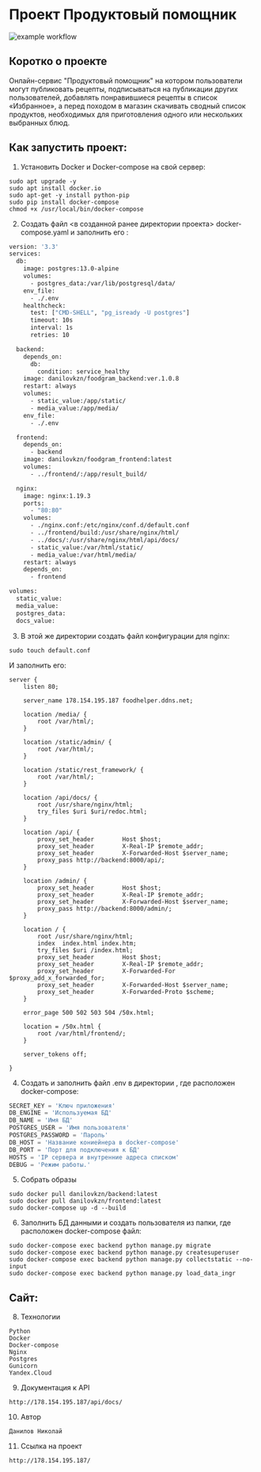 # Проект **Продуктовый помощник**

![example workflow](https://github.com/DanilovKZN/foodgram-project-react/actions/workflows/foodgram_workflow.yml/badge.svg)

## Коротко о проекте

Онлайн-сервис "Продуктовый помощник" на котором пользователи могут публиковать рецепты, подписываться на публикации других пользователей, добавлять понравившиеся рецепты в список «Избранное», а перед походом в магазин скачивать сводный список продуктов, необходимых для приготовления одного или нескольких выбранных блюд.


## Как запустить проект:

1. Установить Docker и Docker-compose на свой сервер:
```Shell
sudo apt upgrade -y
sudo apt install docker.io
sudo apt-get -y install python-pip
sudo pip install docker-compose
chmod +x /usr/local/bin/docker-compose
```

2. Создать файл <в созданной ранее директории проекта> docker-compose.yaml и заполнить его :
```Dockerfile
version: '3.3'
services:
  db:
    image: postgres:13.0-alpine
    volumes:
      - postgres_data:/var/lib/postgresql/data/
    env_file:
      - ./.env
    healthcheck:
      test: ["CMD-SHELL", "pg_isready -U postgres"]
      timeout: 10s
      interval: 1s
      retries: 10

  backend:
    depends_on:
      db:
        condition: service_healthy
    image: danilovkzn/foodgram_backend:ver.1.0.8
    restart: always
    volumes:
      - static_value:/app/static/
      - media_value:/app/media/
    env_file:
      - ./.env

  frontend:
    depends_on:
      - backend
    image: danilovkzn/foodgram_frontend:latest
    volumes:
      - ../frontend/:/app/result_build/

  nginx:
    image: nginx:1.19.3
    ports:
      - "80:80"
    volumes:
      - ./nginx.conf:/etc/nginx/conf.d/default.conf
      - ../frontend/build:/usr/share/nginx/html/
      - ../docs/:/usr/share/nginx/html/api/docs/
      - static_value:/var/html/static/
      - media_value:/var/html/media/
    restart: always  
    depends_on:
      - frontend

volumes: 
  static_value:
  media_value:
  postgres_data:
  docs_value:


```

3.  В этой же директории создать файл конфигурации для nginx:

```Shell
sudo touch default.conf
```
И заполнить его:
```Nginx
server {
    listen 80;

    server_name 178.154.195.187 foodhelper.ddns.net;

    location /media/ {
        root /var/html/;
    }

    location /static/admin/ {
        root /var/html/;
    }

    location /static/rest_framework/ {
        root /var/html/;
    }

    location /api/docs/ {
        root /usr/share/nginx/html;
        try_files $uri $uri/redoc.html;
    }

    location /api/ {
        proxy_set_header        Host $host;
        proxy_set_header        X-Real-IP $remote_addr;
        proxy_set_header        X-Forwarded-Host $server_name;
        proxy_pass http://backend:8000/api/;
    }

    location /admin/ {
        proxy_set_header        Host $host;
        proxy_set_header        X-Real-IP $remote_addr;
        proxy_set_header        X-Forwarded-Host $server_name;
        proxy_pass http://backend:8000/admin/;
    }

    location / {
        root /usr/share/nginx/html;
        index  index.html index.htm;
        try_files $uri /index.html;
        proxy_set_header        Host $host;
        proxy_set_header        X-Real-IP $remote_addr;
        proxy_set_header        X-Forwarded-For $proxy_add_x_forwarded_for;
        proxy_set_header        X-Forwarded-Host $server_name;
        proxy_set_header        X-Forwarded-Proto $scheme;
    }

    error_page 500 502 503 504 /50x.html;

    location = /50x.html {
        root /var/html/frontend/;
    }

    server_tokens off;

}

```

4.  Создать и заполнить файл .env в директории , где расположен docker-compose:
```Python
SECRET_KEY = 'Ключ приложения'
DB_ENGINE = 'Используемая БД'
DB_NAME = 'Имя БД'
POSTGRES_USER = 'Имя пользователя'
POSTGRES_PASSWORD = 'Пароль'
DB_HOST = 'Название кониейнера в docker-compose'
DB_PORT = 'Порт для подключения к БД'
HOSTS = 'IP сервера и внутренние адреса списком'
DEBUG = 'Режим работы.'
```

5. Собрать образы 
```Shell
sudo docker pull danilovkzn/backend:latest
sudo docker pull danilovkzn/frontend:latest
sudo docker-compose up -d --build
```

6. Заполнить БД данными и создать пользователя из папки, где расположен docker-compose файл:

```Shell
sudo docker-compose exec backend python manage.py migrate
sudo docker-compose exec backend python manage.py createsuperuser
sudo docker-compose exec backend python manage.py collectstatic --no-input
sudo docker-compose exec backend python manage.py load_data_ingr
```

## Сайт:

8. Технологии
```
Python
Docker
Docker-compose
Nginx
Postgres
Gunicorn
Yandex.Cloud
```

9. Документация к API
```
http://178.154.195.187/api/docs/
```
10. Автор
```
Данилов Николай
``` 

11. Ссылка на проект
```
http://178.154.195.187/
```
